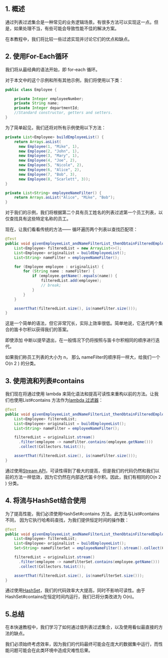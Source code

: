 ## 1. 概述

通过列表过滤集合是一种常见的业务逻辑场景。有很多方法可以实现这一点。但是，如果处理不当，有些可能会导致性能不佳的解决方案。

在本教程中，我们将比较一些过滤实现并讨论它们的优点和缺点。

## 2. 使用For-Each循环

我们将从最经典的语法开始，即 for-each 循环。

对于本文中的这个示例和所有其他示例，我们将使用以下类：

```java
public class Employee {

    private Integer employeeNumber;
    private String name;
    private Integer departmentId;
    //Standard constructor, getters and setters.
}
```

为了简单起见，我们还将对所有示例使用以下方法：

```java
private List<Employee> buildEmployeeList() {
    return Arrays.asList(
      new Employee(1, "Mike", 1),
      new Employee(2, "John", 1),
      new Employee(3, "Mary", 1),
      new Employee(4, "Joe", 2),
      new Employee(5, "Nicole", 2),
      new Employee(6, "Alice", 2),
      new Employee(7, "Bob", 3),
      new Employee(8, "Scarlett", 3));
}

private List<String> employeeNameFilter() {
    return Arrays.asList("Alice", "Mike", "Bob");
}
```

对于我们的示例，我们将根据第二个具有员工姓名的列表过滤第一个员工列表，以仅查找具有这些特定名称的员工。

现在，让我们看看传统的方法—— 循环遍历两个列表以查找匹配项：

```java
@Test
public void givenEmployeeList_andNameFilterList_thenObtainFilteredEmployeeList_usingForEachLoop() {
    List<Employee> filteredList = new ArrayList<>();
    List<Employee> originalList = buildEmployeeList();
    List<String> nameFilter = employeeNameFilter();

    for (Employee employee : originalList) {
        for (String name : nameFilter) {
            if (employee.getName().equals(name)) {
                filteredList.add(employee);
                // break;
            }
        }
    }

    assertThat(filteredList.size(), is(nameFilter.size()));
}
```

这是一个简单的语法，但它非常冗长，实际上效率很低。简单地说，它迭代两个集合的笛卡尔积以获得我们的答案。

即使添加 中断以提早退出，在一般情况下仍将按照与笛卡尔积相同的顺序进行迭代。

如果我们称员工列表的大小为 n， 那么 nameFilter的顺序将一样大，给我们一个 O(n 2 ) 的分类。

## 3. 使用流和列表#contains

我们现在将通过使用 lambda 来简化语法和提高可读性来重构以前的方法。让我们也使用List#contains 方法作为[lambda 过滤器](https://www.baeldung.com/java-stream-filter-lambda)：

```java
@Test
public void givenEmployeeList_andNameFilterList_thenObtainFilteredEmployeeList_usingLambda() {
    List<Employee> filteredList;
    List<Employee> originalList = buildEmployeeList();
    List<String> nameFilter = employeeNameFilter();

    filteredList = originalList.stream()
      .filter(employee -> nameFilter.contains(employee.getName()))
      .collect(Collectors.toList());

    assertThat(filteredList.size(), is(nameFilter.size()));
}
```

通过使用[Stream API](https://www.baeldung.com/java-8-streams-introduction)，可读性得到了极大的提高，但是我们的代码仍然和我们以前的方法一样低效，因为它仍然在内部迭代笛卡尔积。因此，我们有相同的O(n 2 ) 分类。

## 4. 将流与HashSet结合使用

为了提高性能，我们必须使用HashSet#contains 方法。此方法与List#contains不同， 因为它执行哈希码查找，为我们提供恒定时间的操作数：

```java
@Test
public void givenEmployeeList_andNameFilterList_thenObtainFilteredEmployeeList_usingLambdaAndHashSet() {
    List<Employee> filteredList;
    List<Employee> originalList = buildEmployeeList();
    Set<String> nameFilterSet = employeeNameFilter().stream().collect(Collectors.toSet());

    filteredList = originalList.stream()
      .filter(employee -> nameFilterSet.contains(employee.getName()))
      .collect(Collectors.toList());

    assertThat(filteredList.size(), is(nameFilterSet.size()));
}
```

通过使用[HashSet](https://www.baeldung.com/java-hashset)，我们的代码效率大大提高，同时不影响可读性。由于 HashSet#contains在恒定时间内运行，我们已将分类改进为 O(n)。

## 5.总结

在本快速教程中，我们学习了如何通过值列表过滤集合，以及使用看似最直接的方法的缺点。

我们必须始终考虑效率，因为我们的代码最终可能会在庞大的数据集中运行，而性能问题可能会在此类环境中造成灾难性后果。
